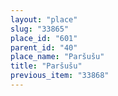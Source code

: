 ```yaml
---
layout: "place"
slug: "33865"
place_id: "601"
parent_id: "40"
place_name: "Paršušu"
title: "Paršušu"
previous_item: "33868"
---
```


